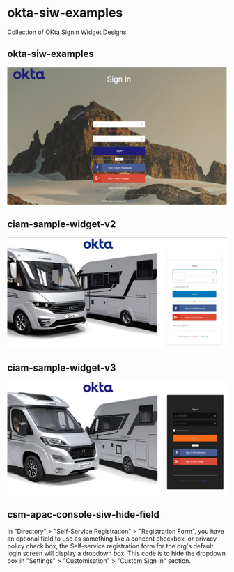 # okta-siw-examples
Collection of OKta Signin Widget Designs

## okta-siw-examples <br>
<img src="/ciam-sample-siw-transparent/Capture.PNG" alt="drawing" width="600"/>

## ciam-sample-widget-v2 <br>
<img src="/ciam-sample-widget-v2/screenshot-1.PNG" alt="drawing" width="600"/>

## ciam-sample-widget-v3 <br>
<img src="/ciam-sample-widget-v3/screenshot-1.png" alt="drawing" width="600"/>

## csm-apac-console-siw-hide-field
In "Directory" > "Self-Service Registration" > "Registration Form", you have an optional field to use as something like a concent checkbox, or privacy policy check box, the Self-service registration form for the org's default login screen will display a dropdown box.
This code is to hide the dropdown box in "Settings" > "Customisation" > "Custom Sign in" section.

